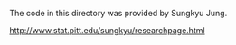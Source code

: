 The code in this directory was provided by Sungkyu Jung. 

http://www.stat.pitt.edu/sungkyu/researchpage.html
